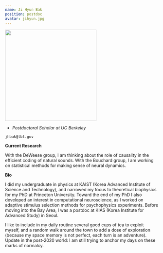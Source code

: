 ```yaml
---
name: Ji Hyun Bak
position: postdoc
avatar: jihyun.jpg
---
```


<img width="300" src="{{site.baseurl}}/images/people/{{page.avatar}}" data-action="zoom">

- _Postdoctoral Scholar at UC Berkeley_<br>

<i class="fa fa-envelope-o"></i> `jhbak@lbl.gov`


**Current Research**

With the DeWeese group, I am thinking about the role of causality in the efficient coding of natural sounds. With the Bouchard group, I am working on statistical methods for making sense of neural dynamics.

**Bio**

I did my undergraduate in physics at KAIST (Korea Advanced Institute of Science and Technology), and narrowed my focus to theoretical biophysics for my PhD at Princeton University. Toward the end of my PhD I also developed an interest in computational neuroscience, as I worked on adaptive stimulus selection methods for psychophysics experiments. Before moving into the Bay Area, I was a postdoc at KIAS (Korea Institute for Advanced Study) in Seoul.

I like to include in my daily routine several good cups of tea to exploit myself, and a random walk around the town to add a dose of exploration (because my space memory is not perfect, each turn is an adventure). Update in the post-2020 world: I am still trying to anchor my days on these marks of normalcy.
